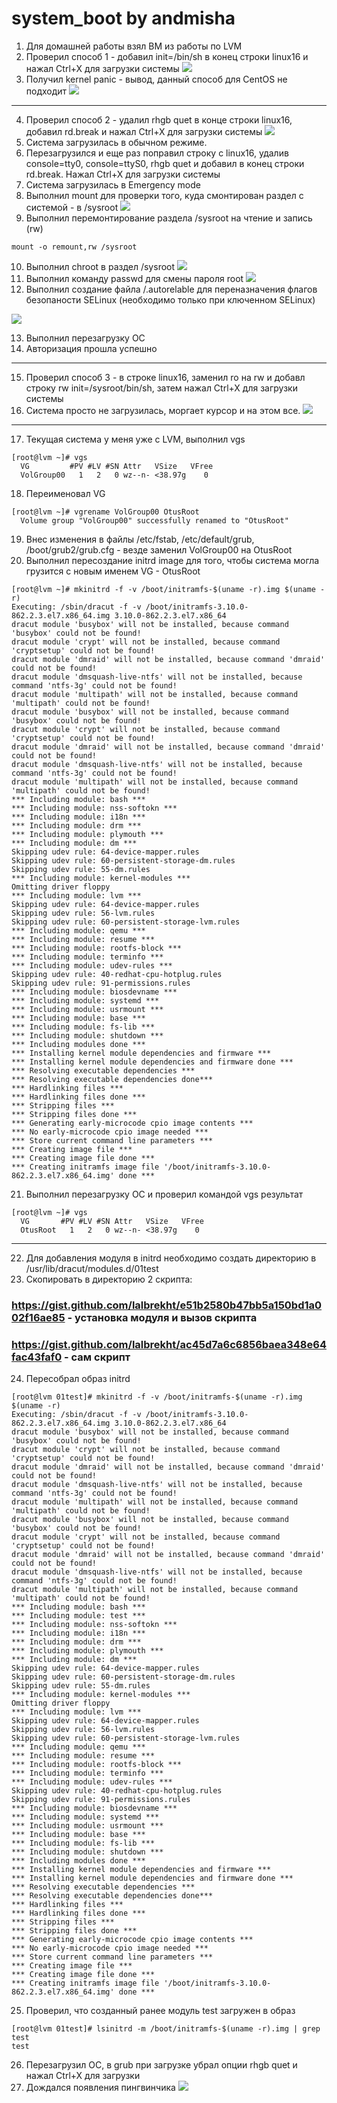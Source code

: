 # system_boot by andmisha

1. Для домашней работы взял ВМ из работы по LVM
2. Проверил способ 1 - добавил init=/bin/sh в конец строки linux16 и нажал Ctrl+X для загрузки системы
![](https://github.com/andmisha/system_boot/blob/main/Screenshot_13.png)
3. Получил kernel panic - вывод, данный способ для CentOS не подходит
![](https://github.com/andmisha/system_boot/blob/main/Screenshot_14.png)
---

4. Проверил способ 2 - удалил rhgb quet в конце строки linux16, добавил rd.break и нажал Ctrl+X для загрузки системы
![](https://github.com/andmisha/system_boot/blob/main/Screenshot_15.png)
5. Система загрузилась в обычном режиме.
6. Перезагрузился и еще раз поправил строку с linux16, удалив console=tty0, console=ttyS0, rhgb quet и добавил в конец строки rd.break. Нажал Ctrl+X для загрузки системы
7. Система загрузилась в Emergency mode
8. Выполнил mount для проверки того, куда смонтирован раздел с системой - в /sysroot
![](https://github.com/andmisha/system_boot/blob/main/Screenshot_16.png)
9. Выполнил перемонтирование раздела /sysroot на чтение и запись (rw)
```
mount -o remount,rw /sysroot
```
10. Выполнил chroot в раздел /sysroot
![](https://github.com/andmisha/system_boot/blob/main/Screenshot_17.png)
11. Выполнил команду passwd для смены пароля root
![](https://github.com/andmisha/system_boot/blob/main/Screenshot_18.png)
12. Выполнил создание файла /.autorelable для переназначения флагов безопаности SELinux (необходимо только при ключенном SELinux)

![](https://github.com/andmisha/system_boot/blob/main/Screenshot_19.png)

13. Выполнил перезагрузку ОС
14. Авторизация прошла успешно

---

15. Проверил способ 3 - в строке linux16, заменил ro на rw и добавл строку rw init=/sysroot/bin/sh, затем нажал Ctrl+X для загрузки системы
16. Система просто не загрузилась, моргает курсор и на этом все.
![](https://github.com/andmisha/system_boot/blob/main/Screenshot_20.png)

---

17. Текущая система у меня уже с LVM, выполнил vgs
```
[root@lvm ~]# vgs
  VG         #PV #LV #SN Attr   VSize   VFree
  VolGroup00   1   2   0 wz--n- <38.97g    0
```
18. Переименовал VG
```
[root@lvm ~]# vgrename VolGroup00 OtusRoot
  Volume group "VolGroup00" successfully renamed to "OtusRoot"
```
19. Внес изменения в файлы /etc/fstab, /etc/default/grub, /boot/grub2/grub.cfg - везде заменил VolGroup00 на OtusRoot
20. Выполнил пересоздание initrd image для того, чтобы система могла грузится с новым именем VG - OtusRoot
```
[root@lvm ~]# mkinitrd -f -v /boot/initramfs-$(uname -r).img $(uname -r)
Executing: /sbin/dracut -f -v /boot/initramfs-3.10.0-862.2.3.el7.x86_64.img 3.10.0-862.2.3.el7.x86_64
dracut module 'busybox' will not be installed, because command 'busybox' could not be found!
dracut module 'crypt' will not be installed, because command 'cryptsetup' could not be found!
dracut module 'dmraid' will not be installed, because command 'dmraid' could not be found!
dracut module 'dmsquash-live-ntfs' will not be installed, because command 'ntfs-3g' could not be found!
dracut module 'multipath' will not be installed, because command 'multipath' could not be found!
dracut module 'busybox' will not be installed, because command 'busybox' could not be found!
dracut module 'crypt' will not be installed, because command 'cryptsetup' could not be found!
dracut module 'dmraid' will not be installed, because command 'dmraid' could not be found!
dracut module 'dmsquash-live-ntfs' will not be installed, because command 'ntfs-3g' could not be found!
dracut module 'multipath' will not be installed, because command 'multipath' could not be found!
*** Including module: bash ***
*** Including module: nss-softokn ***
*** Including module: i18n ***
*** Including module: drm ***
*** Including module: plymouth ***
*** Including module: dm ***
Skipping udev rule: 64-device-mapper.rules
Skipping udev rule: 60-persistent-storage-dm.rules
Skipping udev rule: 55-dm.rules
*** Including module: kernel-modules ***
Omitting driver floppy
*** Including module: lvm ***
Skipping udev rule: 64-device-mapper.rules
Skipping udev rule: 56-lvm.rules
Skipping udev rule: 60-persistent-storage-lvm.rules
*** Including module: qemu ***
*** Including module: resume ***
*** Including module: rootfs-block ***
*** Including module: terminfo ***
*** Including module: udev-rules ***
Skipping udev rule: 40-redhat-cpu-hotplug.rules
Skipping udev rule: 91-permissions.rules
*** Including module: biosdevname ***
*** Including module: systemd ***
*** Including module: usrmount ***
*** Including module: base ***
*** Including module: fs-lib ***
*** Including module: shutdown ***
*** Including modules done ***
*** Installing kernel module dependencies and firmware ***
*** Installing kernel module dependencies and firmware done ***
*** Resolving executable dependencies ***
*** Resolving executable dependencies done***
*** Hardlinking files ***
*** Hardlinking files done ***
*** Stripping files ***
*** Stripping files done ***
*** Generating early-microcode cpio image contents ***
*** No early-microcode cpio image needed ***
*** Store current command line parameters ***
*** Creating image file ***
*** Creating image file done ***
*** Creating initramfs image file '/boot/initramfs-3.10.0-862.2.3.el7.x86_64.img' done ***
```
21. Выполнил перезагрузку ОС и проверил командой vgs результат
```
[root@lvm ~]# vgs
  VG       #PV #LV #SN Attr   VSize   VFree
  OtusRoot   1   2   0 wz--n- <38.97g    0
```
---
22. Для добавления модуля в initrd необходимо создать директорию в /usr/lib/dracut/modules.d/01test
23. Скопировать в директорию 2 скрипта:
### https://gist.github.com/lalbrekht/e51b2580b47bb5a150bd1a002f16ae85 - установка модуля и вызов скрипта
### https://gist.github.com/lalbrekht/ac45d7a6c6856baea348e64fac43faf0 - сам скрипт
24. Пересобрал образ initrd
```
[root@lvm 01test]# mkinitrd -f -v /boot/initramfs-$(uname -r).img $(uname -r)
Executing: /sbin/dracut -f -v /boot/initramfs-3.10.0-862.2.3.el7.x86_64.img 3.10.0-862.2.3.el7.x86_64
dracut module 'busybox' will not be installed, because command 'busybox' could not be found!
dracut module 'crypt' will not be installed, because command 'cryptsetup' could not be found!
dracut module 'dmraid' will not be installed, because command 'dmraid' could not be found!
dracut module 'dmsquash-live-ntfs' will not be installed, because command 'ntfs-3g' could not be found!
dracut module 'multipath' will not be installed, because command 'multipath' could not be found!
dracut module 'busybox' will not be installed, because command 'busybox' could not be found!
dracut module 'crypt' will not be installed, because command 'cryptsetup' could not be found!
dracut module 'dmraid' will not be installed, because command 'dmraid' could not be found!
dracut module 'dmsquash-live-ntfs' will not be installed, because command 'ntfs-3g' could not be found!
dracut module 'multipath' will not be installed, because command 'multipath' could not be found!
*** Including module: bash ***
*** Including module: test ***
*** Including module: nss-softokn ***
*** Including module: i18n ***
*** Including module: drm ***
*** Including module: plymouth ***
*** Including module: dm ***
Skipping udev rule: 64-device-mapper.rules
Skipping udev rule: 60-persistent-storage-dm.rules
Skipping udev rule: 55-dm.rules
*** Including module: kernel-modules ***
Omitting driver floppy
*** Including module: lvm ***
Skipping udev rule: 64-device-mapper.rules
Skipping udev rule: 56-lvm.rules
Skipping udev rule: 60-persistent-storage-lvm.rules
*** Including module: qemu ***
*** Including module: resume ***
*** Including module: rootfs-block ***
*** Including module: terminfo ***
*** Including module: udev-rules ***
Skipping udev rule: 40-redhat-cpu-hotplug.rules
Skipping udev rule: 91-permissions.rules
*** Including module: biosdevname ***
*** Including module: systemd ***
*** Including module: usrmount ***
*** Including module: base ***
*** Including module: fs-lib ***
*** Including module: shutdown ***
*** Including modules done ***
*** Installing kernel module dependencies and firmware ***
*** Installing kernel module dependencies and firmware done ***
*** Resolving executable dependencies ***
*** Resolving executable dependencies done***
*** Hardlinking files ***
*** Hardlinking files done ***
*** Stripping files ***
*** Stripping files done ***
*** Generating early-microcode cpio image contents ***
*** No early-microcode cpio image needed ***
*** Store current command line parameters ***
*** Creating image file ***
*** Creating image file done ***
*** Creating initramfs image file '/boot/initramfs-3.10.0-862.2.3.el7.x86_64.img' done ***
```
25. Проверил, что созданный ранее модуль test загружен в образ
```
[root@lvm 01test]# lsinitrd -m /boot/initramfs-$(uname -r).img | grep test
test
```
26. Перезагрузил ОС, в grub при загрузке убрал опции rhgb quet и нажал Ctrl+X для загрузки
27. Дождался появления пингвинчика
![](https://github.com/andmisha/system_boot/blob/main/Screenshot_21.png)

